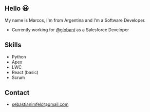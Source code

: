 ## Hello 😃

My name is Marcos, I'm from Argentina and I'm a Software Developer.

- Currently working for [@globant](https://www.globant.com) as a Salesforce Developer

## Skills

- Python
- Apex
- LWC
- React (basic)
- Scrum

## Contact

- sebastianimfeld@gmail.com
